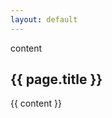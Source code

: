 ```yaml
---
layout: default
---
```

content

<article class="page">
  
  <h1>{{ page.title }}</h1>

  <div class="entry">
    {{ content }}
  </div>
</article>
